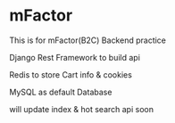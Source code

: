 # mFactor

This is for mFactor(B2C) Backend practice  

Django Rest Framework to build api  

Redis to store Cart info & cookies  

MySQL as default Database  

will update index & hot search api soon
